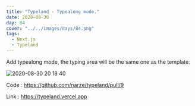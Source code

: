 ```yaml
---
title: "Typeland - Typealong mode."
date: 2020-08-30
day: 84
cover: "../../images/days/84.png"
tags:
  - Next.js
  - Typeland
---
```


Add typealong mode, the typing area will be the same one as the template.

![2020-08-30 20 18 40](https://user-images.githubusercontent.com/248741/91660117-6bd5fc00-eafe-11ea-8453-166ec3d3a43a.gif)

Code : https://github.com/narze/typeland/pull/9

Link : https://typeland.vercel.app
